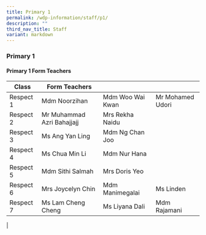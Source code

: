 ```yaml
---
title: Primary 1
permalink: /wdp-information/staff/p1/
description: ""
third_nav_title: Staff
variant: markdown
---
```

### **Primary 1**

#### **Primary 1 Form Teachers**

| Class | Form Teachers |  |  |
|---|---|---|---|
| Respect 1 | Mdm Noorzihan | Mdm Woo Wai Kwan |  Mr Mohamed Udori 
| Respect 2 | Mr Muhammad Azri Bahajjajj | Mrs Rekha Naidu |  
| Respect 3 | Ms Ang Yan Ling | Mdm Ng Chan Joo |  
| Respect 4 | Ms Chua Min Li | Mdm Nur Hana |   
| Respect 5 | Mdm Sithi Salmah | Mrs Doris Yeo |  
| Respect 6 | Mrs Joycelyn Chin | Mdm Manimegalai | Ms Linden | 
| Respect 7 | Ms Lam Cheng Cheng | Ms Liyana Dali | Mdm Rajamani 
|